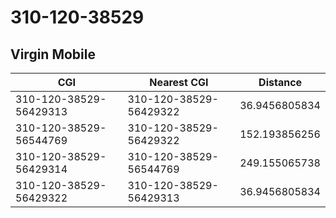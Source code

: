 # 310-120-38529
## Virgin Mobile


| CGI | Nearest CGI | Distance |
|-----|-------------|----------|
| 310-120-38529-56429313 | 310-120-38529-56429322 | 36.9456805834 |
| 310-120-38529-56544769 | 310-120-38529-56429322 | 152.193856256 |
| 310-120-38529-56429314 | 310-120-38529-56544769 | 249.155065738 |
| 310-120-38529-56429322 | 310-120-38529-56429313 | 36.9456805834 |
